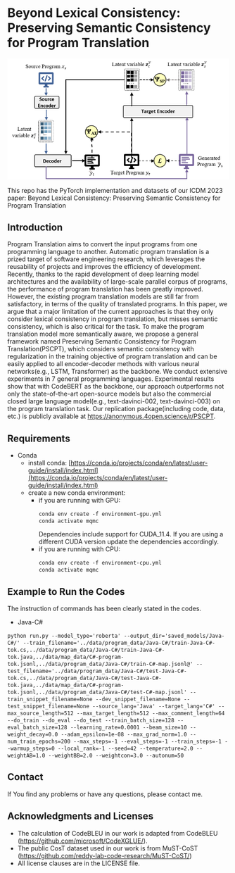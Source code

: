 # Beyond Lexical Consistency: Preserving Semantic Consistency for Program Translation
![backbone](backbone.png)


This repo has the PyTorch implementation and datasets of our ICDM 2023 paper: Beyond Lexical Consistency: Preserving Semantic Consistency for Program Translation

## Introduction
Program Translation aims to convert the input programs from one programming language to another. Automatic program translation is a prized target of software engineering research, which leverages the reusability of projects and improves the efficiency of development. Recently, thanks to the rapid development of deep learning model architectures and the availability of large-scale parallel corpus of programs, the performance of program translation has been greatly improved. However, the existing program translation models are still far from satisfactory, in terms of the quality of translated programs. In this paper, we argue that a major limitation of the current approaches is that they only consider lexical consistency in program translation, but misses semantic consistency, which is also critical for the task. To make the program translation model more semantically aware, we propose a general framework named Preserving Semantic Consistency for Program Translation(PSCPT), which considers semantic consistency with regularization in the training objective of program translation and can be easily applied to all encoder-decoder methods with various neural networks(e.g., LSTM, Transformer) as the backbone. We conduct extensive experiments in 7 general programming languages. Experimental results show that with CodeBERT as the backbone, our approach outperforms not only the state-of-the-art open-source models but also the commercial closed large language model(e.g., text-davinci-002, text-davinci-003) on the program translation task. Our replication package(including code, data, etc.) is publicly available at https://anonymous.4open.science/r/PSCPT.


## Requirements
* Conda
  * install conda: [https://conda.io/projects/conda/en/latest/user-guide/install/index.html](https://conda.io/projects/conda/en/latest/user-guide/install/index.html)
  * create a new conda environment:
      * if you are running with GPU: 
        ```
        conda env create -f environment-gpu.yml
        conda activate mqmc
        ```
        Dependencies include support for CUDA_11.4. If you are using a different CUDA version update the dependencies accordingly.
      * if you are running with CPU:   
        ```
        conda env create -f environment-cpu.yml
        conda activate mqmc
        ```

## Example to Run the Codes 
The instruction of commands has been clearly stated in the codes.

* Java-C#
```
python run.py --model_type='roberta' --output_dir='saved_models/Java-C#/' --train_filename='../data/program_data/Java-C#/train-Java-C#-tok.cs,../data/program_data/Java-C#/train-Java-C#-tok.java,../data/map_data/C#-program-tok.jsonl,../data/program_data/Java-C#/train-C#-map.jsonl@' --test_filename='../data/program_data/Java-C#/test-Java-C#-tok.cs,../data/program_data/Java-C#/test-Java-C#-tok.java,../data/map_data/C#-program-tok.jsonl,../data/program_data/Java-C#/test-C#-map.jsonl' --train_snippet_filename=None --dev_snippet_filename=None --test_snippet_filename=None --source_lang='Java' --target_lang='C#' --max_source_length=512 --max_target_length=512 --max_comment_length=64 --do_train --do_eval --do_test --train_batch_size=128 --eval_batch_size=128 --learning_rate=0.0001 --beam_size=10 --weight_decay=0.0 --adam_epsilon=1e-08 --max_grad_norm=1.0 --num_train_epochs=200 --max_steps=-1 --eval_steps=-1 --train_steps=-1 --warmup_steps=0 --local_rank=-1 --seed=42 --temperature=2.0 --weightAB=1.0 --weightBB=2.0 --weightcon=3.0 --autonum=50
```

## Contact
If You find any problems or have any questions, please contact me.


## Acknowledgments and Licenses
* The calculation of CodeBLEU in our work is adapted from CodeBLEU (https://github.com/microsoft/CodeXGLUE/).
* The public CosT dataset used in our work is from MuST-CoST (https://github.com/reddy-lab-code-research/MuST-CoST/)
* All license clauses are in the LICENSE file.
